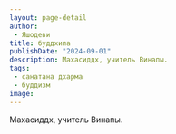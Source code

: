 ```yaml
---
layout: page-detail
author:
 - Яшодеви
title: буддхипа
publishDate: "2024-09-01"
description: Махасиддх, учитель Винапы.
tags:
 - санатана дхарма
 - буддизм
image: 
---
```


Махасиддх, учитель Винапы.

